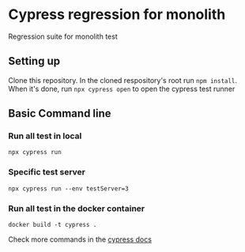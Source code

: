 # Cypress regression for monolith

Regression suite for monolith test

## Setting up

Clone this repository. In the cloned respository's root run `npm install`. When it's done, run `npx cypress open` to open the cypress test runner

## Basic Command line

### Run all test in local

`npx cypress run`

### Specific test server

`npx cypress run --env testServer=3`

### Run all test in the docker container

`docker build -t cypress .`

Check more commands in the [cypress docs](https://docs.cypress.io/guides/guides/command-line)